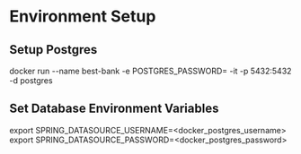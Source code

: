 # Environment Setup

## Setup Postgres
docker run --name best-bank -e POSTGRES_PASSWORD=<password> -it -p 5432:5432 -d postgres

## Set Database Environment Variables
export SPRING_DATASOURCE_USERNAME=<docker_postgres_username>
export SPRING_DATASOURCE_PASSWORD=<docker_postgres_password>
